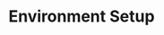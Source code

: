 ---
layout: default
title: Environment Setup
nav_include: true
has_children: true
has_grand_children: true
parent: Getting Started
nav_order: 3
---